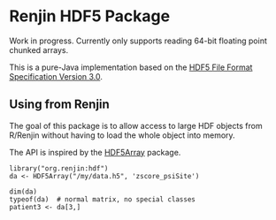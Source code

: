 
# Renjin HDF5 Package

Work in progress. Currently only supports reading 64-bit floating
point chunked arrays.

This is a pure-Java implementation based on the 
[HDF5 File Format Specification Version 3.0](https://support.hdfgroup.org/HDF5/doc/H5.format.html).
 

## Using from Renjin

The goal of this package is to allow access to large HDF objects
from R/Renjin without having to load the whole object into memory.

The API is inspired by the [HDF5Array](http://bioconductor.org/packages/release/bioc/html/HDF5Array.html)
package.

    library("org.renjin:hdf")
    da <- HDF5Array("/my/data.h5", 'zscore_psiSite')
    
    dim(da)
    typeof(da)  # normal matrix, no special classes
    patient3 <- da[3,]


    